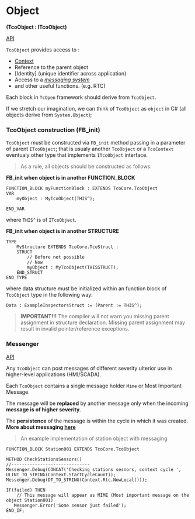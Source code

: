 # Object

**(TcoObject : ITcoObject)**

[API](~/api/TcoCore/PlcDocu.TcoCore.TcoObject.yml)

`TcoObject` provides access to :
- [Context](TcoContext.md)
- Reference to the parent object
- [Identity] (unique identifier across application)
- Access to a [*messaging system*](~/api/TcoCore/PlcDocu.TcoCore.TcoMessenger.yml)
- and other useful functions. (e.g. RTC)

Each block in ```TcOpen``` framework should derive from ```TcoObject```. 

If we stretch our imagination, we can think of ```TcoObject``` as ```object``` in C# (all objects derive from ```System.Object```);

### TcoObject construction (FB_init)

```TcoObject``` must be constructed via ```FB_init``` method passing in a parameter of parent ```ITcoObject```; that is usualy another ```TcoObject``` or a ```TcoContext``` eventualy other type that implements ```ITcoObject``` interface.

> As a rule, all objects should be constructed as follows:

**FB_init when object is in another FUNCTION_BLOCK**

~~~
FUNCTION_BLOCK myFunctionBlock : EXTENDS TcoCore.TcoObject
VAR
    myObject : MyTcoObject(THIS^);
    
END_VAR    
~~~

where ```THIS^``` is of ```ITcoObject```.

**FB_init when object is in another STRUCTURE**

~~~
TYPE
    MyStructure EXTENDS TcoCore.TcoStruct :
    STRUCT
        // Before not possible         
        // Now
        myObject : MyTcoObject(THISSTRUCT);
    END_STRUCT
END_TYPE
~~~

where data structure must be initialized within an function block of `TcoObject` type in the following way:

~~~
Data : ExampleInspectorsStruct := (Parent := THIS^);
~~~

> **IMPORTANT!!!** The compiler will not warn you missing parent assignment in structure declaration. Missing parent assignment may result in invalid pointer/reference exceptions.

### Messenger

[API](~/api/TcoCore/PlcDocu.TcoCore.TcoMessenger.yml)

Any ```TcoObject``` can post messages of different severity ulterior use in higher-level applications (HMI/SCADA).

 Each ```TcoObject``` contains a single message holder ```Mime``` or Most Important Message.
 
The message will be **replaced** by another message only when the incoming **message is of higher severity**.


The **persistence** of the message is within the cycle in which it was created. 
**More about messaging [here](TcoMessenger.md)**
 
> An example implementation of station object with messaging

~~~ iecst
FUNCTION_BLOCK Station001 EXTENDS TcoCore.TcoObject
~~~

~~~ iecst
METHOD CheckStationsSensors()
//------------------------------
Messenger.Debug(CONCAT('Checking stations sesnors, context cycle ', ULINT_TO_STRING(Context.StartCycleCount));
Messenger.Debug(DT_TO_STRING(Context.Rtc.NowLocal()));

IF(failed) THEN
    // This message will appear as MIME (Most important message on the object Station001)
   Messenger.Error('Some sensor just failed'); 
END_IF;    
~~~ 
